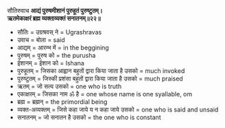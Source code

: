 सौतिरुवाच
**आद्यं पुरुषमीशानं पुरुहूतं पुरुष्टुतम्।\
ऋतमेकाक्षरं ब्रह्म व्यक्ताव्यक्तं सनातनम्॥२२॥**

- सौतिः = उग्रश्रवस् ने = Ugrashravas
- उवाच = बोला = said
- आद्यम् = आरम्भ में = in the beggining
- पुरुषम् = पुरुष को = the purusha
- ईशानम् = ईशान को = Ishana
- पुरुहूतम् = जिसका आह्वान बहुतों द्वारा किया जाता है उसको = much invoked
- पुरुष्टुतम् = जिस्की प्रशंसा बहुतों द्वारा किया जाता है उसको = much praised
- ऋतम् = जो सत्य उसको = one who is truth
- एकाक्षरम् = जिसका नाम ॐ है = one whose name is one syallable, om
- ब्रह्म = ब्रह्मन् = the primordial being
- व्यक्त-अव्यक्तम् = जिसे कहा जाये य न कहा जाये उसको = one who is said and unsaid
- सनातनम् = जो सनातन है उसको = the one who is constant